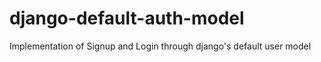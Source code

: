 # django-default-auth-model
Implementation of  Signup and Login through django's default user model
